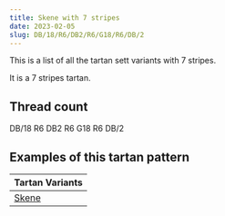 ```yaml
---
title: Skene with 7 stripes
date: 2023-02-05
slug: DB/18/R6/DB2/R6/G18/R6/DB/2
---
```

This is a list of all the tartan sett variants with 7 stripes.

It is a 7 stripes tartan.


## Thread count
DB/18 R6 DB2 R6 G18 R6 DB/2

## Examples of this tartan pattern

| Tartan Variants |
|---------------|
| [Skene](/variants/db/18/r6/db2/r6/g18/r6/db/2-db00004c-g004c00-rc80000)||
